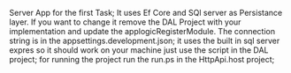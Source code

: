 Server App for the first Task;
It uses Ef Core and SQl server as Persistance layer. 
If you want to change it  remove the DAL Project with your implementation and update the applogicRegisterModule.
The connection string is in the appsettings.development.json; it uses the built in sql server expres so  it should 
work on your machine just use the script in the DAL project;
for running the project run the run.ps in the HttpApi.host project;